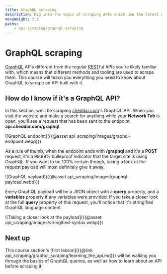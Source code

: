 ```yaml
---
title: GraphQL scraping
description: Dig into the topic of scraping APIs which use the latest API technology - GraphQL.
menuWeight: 2.2
paths:
    - api-scraping/graphql-scraping
---
```


# [](#graphql-scraping) GraphQL scraping

[GraphQL](https://graphql.org/) APIs different from the regular [REST](https://www.redhat.com/en/topics/api/what-is-a-rest-api)ful APIs you're likely familiar with, which means that different methods and tooling are used to scrape them. This course will teach you everything you need to know about GraphQL to scrape an API built with it.

## [](#graphql-endpoints) How do I know if it's a GraphQL API?

In this section, we'll be scraping [cheddar.com](https://cheddar.com)'s GraphQL API. When you visit the website and make a search for anything while your **Network Tab** is open, you'll see a request that has been sent to the endpoint **api.cheddar.com/graphql**.

![GraphQL endpoint]({{@asset api_scraping/images/graphql-endpoint.webp}})

As a rule of thumb, when the endpoint ends with **/graphql** and it's a **POST** request, it's a 99.99% bulleproof indicator that the target site is using GraphQL. If you want to be 100% certain though, taking a look at the request payload will most definitely give it away.

![GraphQL payload]({{@asset api_scraping/images/graphql-payload.webp}})

Every GraphQL payload will be a JSON object with a **query** property, and a **variables** property if any variables were provided. If you take a closer look at the full **query** property of this request, you'll notice that it's stringified GraphQL language content.

![Taking a closer look at the payload]({{@asset api_scraping/images/stringified-syntax.webp}})

## [](#next) Next up

This course section's [first lesson]({{@link api_scraping/graphql_scraping/learning_the_api.md}}) will be walking you through the basics of GraphQL queries, as well as how to learn about an API before scraping it.
